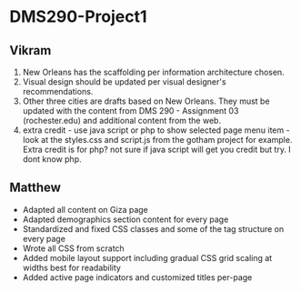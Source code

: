 # DMS290-Project1

## Vikram
1) New Orleans has the scaffolding per information architecture chosen.
2) Visual design should be updated per visual designer's recommendations.
3) Other three cities are drafts based on New Orleans.  They must be updated with the content from DMS 290 - Assignment 03 (rochester.edu) and additional content from the web.
4) extra credit - use java script or php to show selected page menu item - look at the styles.css and script.js from the gotham project for example.  Extra credit is for php? not sure if java script will get you credit but try.  I dont know php.

## Matthew

- Adapted all content on Giza page
- Adapted demographics section content for every page
- Standardized and fixed CSS classes and some of the tag structure on every page
- Wrote all CSS from scratch
- Added mobile layout support including gradual CSS grid scaling at widths best for readability
- Added active page indicators and customized titles per-page

